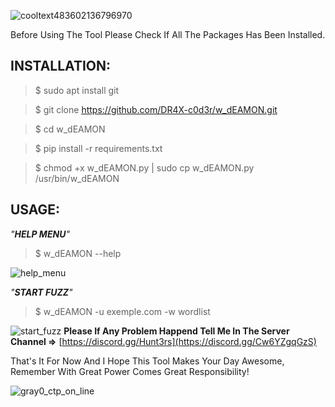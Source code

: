 ![cooltext483602136796970](https://github.com/user-attachments/assets/300d0817-2109-431f-abe2-acc75bec4799)

Before Using The Tool Please Check If All The Packages Has Been Installed.

INSTALLATION:
-
> $ sudo apt install git

> $ git clone https://github.com/DR4X-c0d3r/w_dEAMON.git

> $ cd w_dEAMON

> $ pip install -r requirements.txt

> $ chmod +x w_dEAMON.py | sudo cp w_dEAMON.py /usr/bin/w_dEAMON

USAGE:
-
<i>"**HELP MENU**"</i>
> $ w_dEAMON --help

![help_menu](https://github.com/user-attachments/assets/d5517c76-0a82-4b31-8ade-34528ab41700)

<i>"**START FUZZ**"</i>
> $ w_dEAMON -u exemple.com -w wordlist

![start_fuzz](https://github.com/user-attachments/assets/eea97427-2f30-4399-b143-321d611ab260)
**Please If Any Problem Happend Tell Me In The Server Channel =>** [https://discord.gg/Hunt3rs](https://discord.gg/Cw6YZgqGzS)

That's It For Now And I Hope This Tool Makes Your Day Awesome, Remember With Great Power Comes Great Responsibility!

![gray0_ctp_on_line](https://github.com/user-attachments/assets/666442e5-7ae5-485d-9dff-2667aa8efb7e)
